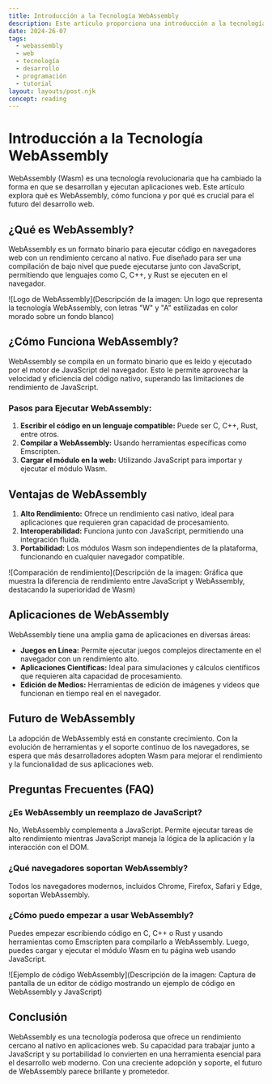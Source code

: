 ```yaml
---
title: Introducción a la Tecnología WebAssembly
description: Este artículo proporciona una introducción a la tecnología WebAssembly, explicando su importancia, cómo funciona y sus aplicaciones principales.
date: 2024-26-07
tags:
  - webassembly
  - web
  - tecnología
  - desarrollo
  - programación
  - tutorial
layout: layouts/post.njk
concept: reading
---
```


# Introducción a la Tecnología WebAssembly

WebAssembly (Wasm) es una tecnología revolucionaria que ha cambiado la forma en que se desarrollan y ejecutan aplicaciones web. Este artículo explora qué es WebAssembly, cómo funciona y por qué es crucial para el futuro del desarrollo web.

## ¿Qué es WebAssembly?

WebAssembly es un formato binario para ejecutar código en navegadores web con un rendimiento cercano al nativo. Fue diseñado para ser una compilación de bajo nivel que puede ejecutarse junto con JavaScript, permitiendo que lenguajes como C, C++, y Rust se ejecuten en el navegador.

![Logo de WebAssembly](Descripción de la imagen: Un logo que representa la tecnología WebAssembly, con letras "W" y "A" estilizadas en color morado sobre un fondo blanco)

## ¿Cómo Funciona WebAssembly?

WebAssembly se compila en un formato binario que es leído y ejecutado por el motor de JavaScript del navegador. Esto le permite aprovechar la velocidad y eficiencia del código nativo, superando las limitaciones de rendimiento de JavaScript.

### Pasos para Ejecutar WebAssembly:
1. **Escribir el código en un lenguaje compatible:** Puede ser C, C++, Rust, entre otros.
2. **Compilar a WebAssembly:** Usando herramientas específicas como Emscripten.
3. **Cargar el módulo en la web:** Utilizando JavaScript para importar y ejecutar el módulo Wasm.

## Ventajas de WebAssembly

1. **Alto Rendimiento:** Ofrece un rendimiento casi nativo, ideal para aplicaciones que requieren gran capacidad de procesamiento.
2. **Interoperabilidad:** Funciona junto con JavaScript, permitiendo una integración fluida.
3. **Portabilidad:** Los módulos Wasm son independientes de la plataforma, funcionando en cualquier navegador compatible.

![Comparación de rendimiento](Descripción de la imagen: Gráfica que muestra la diferencia de rendimiento entre JavaScript y WebAssembly, destacando la superioridad de Wasm)

## Aplicaciones de WebAssembly

WebAssembly tiene una amplia gama de aplicaciones en diversas áreas:

- **Juegos en Línea:** Permite ejecutar juegos complejos directamente en el navegador con un rendimiento alto.
- **Aplicaciones Científicas:** Ideal para simulaciones y cálculos científicos que requieren alta capacidad de procesamiento.
- **Edición de Medios:** Herramientas de edición de imágenes y videos que funcionan en tiempo real en el navegador.

## Futuro de WebAssembly

La adopción de WebAssembly está en constante crecimiento. Con la evolución de herramientas y el soporte continuo de los navegadores, se espera que más desarrolladores adopten Wasm para mejorar el rendimiento y la funcionalidad de sus aplicaciones web.

## Preguntas Frecuentes (FAQ)

### ¿Es WebAssembly un reemplazo de JavaScript?
No, WebAssembly complementa a JavaScript. Permite ejecutar tareas de alto rendimiento mientras JavaScript maneja la lógica de la aplicación y la interacción con el DOM.

### ¿Qué navegadores soportan WebAssembly?
Todos los navegadores modernos, incluidos Chrome, Firefox, Safari y Edge, soportan WebAssembly.

### ¿Cómo puedo empezar a usar WebAssembly?
Puedes empezar escribiendo código en C, C++ o Rust y usando herramientas como Emscripten para compilarlo a WebAssembly. Luego, puedes cargar y ejecutar el módulo Wasm en tu página web usando JavaScript.

![Ejemplo de código WebAssembly](Descripción de la imagen: Captura de pantalla de un editor de código mostrando un ejemplo de código en WebAssembly y JavaScript)

## Conclusión

WebAssembly es una tecnología poderosa que ofrece un rendimiento cercano al nativo en aplicaciones web. Su capacidad para trabajar junto a JavaScript y su portabilidad lo convierten en una herramienta esencial para el desarrollo web moderno. Con una creciente adopción y soporte, el futuro de WebAssembly parece brillante y prometedor.
